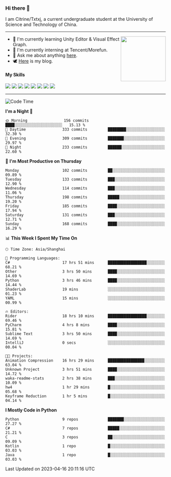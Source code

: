 ### Hi there 👋

I am Citrine/Txtxj, a current undergraduate student at the University of Science and Technology of China.

---

<img align="right" height="141" src="https://github-readme-stats.vercel.app/api?username=txtxj&theme=tokyonight&show_icons=true&count_private=true">

- 🌱 I'm currently learning Unity Editor & Visual Effect Graph.
- 🐶 I'm currently interning at Tencent/Morefun.
- 💬 Ask me about anything [here](https://github.com/txtxj/txtxj/issues).
- 🕊️ [Here](https://txtxj.top) is my blog.

#### My Skills

![](https://img.shields.io/badge/C%23-239120?logo=csharp&logoColor=fff)
![](https://img.shields.io/badge/Unity-000000?logo=unity&logoColor=fff)
![](https://img.shields.io/badge/Python-3e74a2?logo=python&logoColor=fff)
![](https://img.shields.io/badge/C++-65318e?logo=cplusplus&logoColor=fff)
![](https://img.shields.io/badge/C-5654a2?logo=c&logoColor=fff)
![](https://img.shields.io/badge/Blender-f5792a?logo=blender&logoColor=fff)
![](https://img.shields.io/badge/OpenJDK-ffffff?logo=openjdk&logoColor=000)
![](https://img.shields.io/badge/SQL-cc2927?logo=microsoftsqlserver&logoColor=fff)

---

<!--START_SECTION:waka-->
![Code Time](http://img.shields.io/badge/Code%20Time-796%20hrs%201%20min-blue)

**I'm a Night 🦉** 

```text
🌞 Morning                156 commits         ████░░░░░░░░░░░░░░░░░░░░░   15.13 % 
🌆 Daytime                333 commits         ████████░░░░░░░░░░░░░░░░░   32.30 % 
🌃 Evening                309 commits         ███████░░░░░░░░░░░░░░░░░░   29.97 % 
🌙 Night                  233 commits         ██████░░░░░░░░░░░░░░░░░░░   22.60 % 
```
📅 **I'm Most Productive on Thursday** 

```text
Monday                   102 commits         ██░░░░░░░░░░░░░░░░░░░░░░░   09.89 % 
Tuesday                  133 commits         ███░░░░░░░░░░░░░░░░░░░░░░   12.90 % 
Wednesday                114 commits         ███░░░░░░░░░░░░░░░░░░░░░░   11.06 % 
Thursday                 198 commits         █████░░░░░░░░░░░░░░░░░░░░   19.20 % 
Friday                   185 commits         ████░░░░░░░░░░░░░░░░░░░░░   17.94 % 
Saturday                 131 commits         ███░░░░░░░░░░░░░░░░░░░░░░   12.71 % 
Sunday                   168 commits         ████░░░░░░░░░░░░░░░░░░░░░   16.29 % 
```


📊 **This Week I Spent My Time On** 

```text
🕑︎ Time Zone: Asia/Shanghai

💬 Programming Languages: 
C#                       17 hrs 51 mins      █████████████████░░░░░░░░   68.21 % 
Other                    3 hrs 50 mins       ████░░░░░░░░░░░░░░░░░░░░░   14.69 % 
Python                   3 hrs 46 mins       ████░░░░░░░░░░░░░░░░░░░░░   14.44 % 
ShaderLab                19 mins             ░░░░░░░░░░░░░░░░░░░░░░░░░   01.23 % 
YAML                     15 mins             ░░░░░░░░░░░░░░░░░░░░░░░░░   00.99 % 

🔥 Editors: 
Rider                    18 hrs 10 mins      █████████████████░░░░░░░░   69.46 % 
PyCharm                  4 hrs 8 mins        ████░░░░░░░░░░░░░░░░░░░░░   15.81 % 
Sublime Text             3 hrs 50 mins       ████░░░░░░░░░░░░░░░░░░░░░   14.69 % 
IntelliJ                 0 secs              ░░░░░░░░░░░░░░░░░░░░░░░░░   00.04 % 

🐱‍💻 Projects: 
Animation Compression    16 hrs 29 mins      ████████████████░░░░░░░░░   63.04 % 
Unknown Project          3 hrs 51 mins       ████░░░░░░░░░░░░░░░░░░░░░   14.72 % 
waka-readme-stats        2 hrs 38 mins       ███░░░░░░░░░░░░░░░░░░░░░░   10.09 % 
hw4                      1 hr 29 mins        █░░░░░░░░░░░░░░░░░░░░░░░░   05.68 % 
Keyframe Reduction       1 hr 5 mins         █░░░░░░░░░░░░░░░░░░░░░░░░   04.14 % 
```

**I Mostly Code in Python** 

```text
Python                   9 repos             ███████░░░░░░░░░░░░░░░░░░   27.27 % 
C#                       7 repos             █████░░░░░░░░░░░░░░░░░░░░   21.21 % 
C                        3 repos             ██░░░░░░░░░░░░░░░░░░░░░░░   09.09 % 
Kotlin                   1 repo              █░░░░░░░░░░░░░░░░░░░░░░░░   03.03 % 
Java                     1 repo              █░░░░░░░░░░░░░░░░░░░░░░░░   03.03 % 
```




 Last Updated on 2023-04-16 20:11:16 UTC
<!--END_SECTION:waka-->

